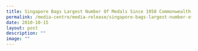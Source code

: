 ```yaml
---
title: Singapore Bags Largest Number Of Medals Since 1958 Commonwealth Games
permalink: /media-centre/media-release/singapore-bags-largest-number-of-medals-since-1958-commonwealth-games/
date: 2010-10-15
layout: post
description: ""
image: ""
---
```

